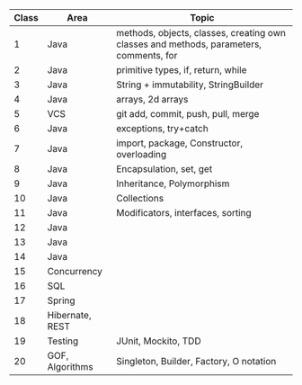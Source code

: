 | Class | Area            | Topic                                                                                  |
|-------|-----------------|----------------------------------------------------------------------------------------|
| 1     | Java            | methods, objects, classes, creating own classes and methods, parameters, comments, for |
| 2     | Java            | primitive types, if, return, while                                                     |
| 3     | Java            | String + immutability, StringBuilder                                                   |
| 4     | Java            | arrays, 2d arrays                                                                      |
| 5     | VCS             | git add, commit, push, pull, merge                                                     |
| 6     | Java            | exceptions, try+catch                                                                  |
| 7     | Java            | import, package, Constructor, overloading                                              |
| 8     | Java            | Encapsulation, set, get                                                                |
| 9     | Java            | Inheritance, Polymorphism                                                              |
| 10    | Java            | Collections                                                                            |
| 11    | Java            | Modificators, interfaces, sorting                                                      |
| 12    | Java            ||
| 13    | Java            ||
| 14    | Java            ||
| 15    | Concurrency     ||
| 16    | SQL             ||
| 17    | Spring          ||
| 18    | Hibernate, REST ||
| 19    | Testing         | JUnit, Mockito, TDD                                                                    |
| 20    | GOF, Algorithms | Singleton, Builder, Factory, O notation                                                |
